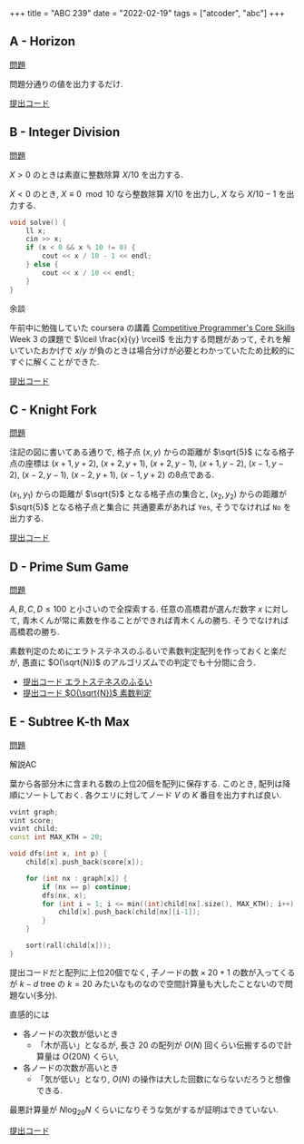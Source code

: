 +++
title = "ABC 239"
date = "2022-02-19"
tags = ["atcoder", "abc"]
+++



## A - Horizon
[問題](https://atcoder.jp/contests/abc239/tasks/abc239_a)

問題分通りの値を出力するだけ.

[提出コード](https://atcoder.jp/contests/abc239/submissions/29426744)

## B - Integer Division

[問題](https://atcoder.jp/contests/abc239/tasks/abc239_b)

$X > 0$ のときは素直に整数除算 $X / 10$ を出力する.

$X < 0$ のとき, $X \equiv 0 \mod 10$ なら整数除算 $X / 10$ を出力し,
$X % 10 \neq 0$ なら $X / 10 - 1$ を出力する.

```cpp
void solve() {
    ll x;
    cin >> x;
    if (x < 0 && x % 10 != 0) {
        cout << x / 10 - 1 << endl;
    } else {
        cout << x / 10 << endl;
    }
}
```

余談

午前中に勉強していた coursera の講義 [Competitive Programmer's Core Skills](https://www.coursera.org/learn/competitive-programming-core-skills) Week 3 の課題で
$\lceil \frac{x}{y} \rceil$ を出力する問題があって,
それを解いていたおかげで $x / y$ が負のときは場合分けが必要とわかっていたため比較的にすぐに解くことができた.

[提出コード](https://atcoder.jp/contests/abc239/submissions/29432307)

## C - Knight Fork
[問題](https://atcoder.jp/contests/abc239/tasks/abc239_c)

注記の図に書いてある通りで, 格子点 $(x, y)$ からの距離が $\sqrt{5}$ になる格子点の座標は
$(x+1, y+2)$,
$(x+2, y+1)$,
$(x+2, y-1)$,
$(x+1, y-2)$,
$(x-1, y-2)$,
$(x-2, y-1)$,
$(x-2, y+1)$,
$(x-1, y+2)$
の8点である.

$(x_1, y_1)$ からの距離が $\sqrt{5}$ となる格子点の集合と,
$(x_2, y_2)$ からの距離が $\sqrt{5}$ となる格子点と集合に
共通要素があれば `Yes`, そうでなければ `No` を出力する.

[提出コード](https://atcoder.jp/contests/abc239/submissions/29439460)


## D - Prime Sum Game
[問題](https://atcoder.jp/contests/abc239/tasks/abc239_d)

$A, B, C, D \leq 100$ と小さいので全探索する.
任意の高橋君が選んだ数字 $x$ に対して, 青木くんが常に素数を作ることができれば青木くんの勝ち.
そうでなければ高橋君の勝ち.

素数判定のためにエラトステネスのふるいで素数判定配列を作っておくと楽だが, 愚直に $O(\sqrt{N})$ のアルゴリズムでの判定でも十分間に合う.

- [提出コード エラトステネスのふるい](https://atcoder.jp/contests/abc239/submissions/29444364)
- [提出コード $O(\sqrt{N})$ 素数判定](https://atcoder.jp/contests/abc239/submissions/29478743)

## E - Subtree K-th Max

[問題](https://atcoder.jp/contests/abc239/tasks/abc239_e)

解説AC

葉から各部分木に含まれる数の上位20個を配列に保存する.
このとき, 配列は降順にソートしておく.
各クエリに対してノード $V$ の $K$ 番目を出力すれば良い.

```cpp
vvint graph;
vint score;
vvint child;
const int MAX_KTH = 20;

void dfs(int x, int p) {
    child[x].push_back(score[x]);

    for (int nx : graph[x]) {
        if (nx == p) continue;
        dfs(nx, x);
        for (int i = 1; i <= min((int)child[nx].size(), MAX_KTH); i++) {
            child[x].push_back(child[nx][i-1]);
        }
    }

    sort(rall(child[x]));
}
```

提出コードだと配列に上位20個でなく, $\text{子ノードの数} \times 20 + 1$ の数が入ってくるが
$k-d$ tree の $k = 20$ みたいなものなので空間計算量も大したことないので問題ない(多分).

直感的には
- 各ノードの次数が低いとき
  - 「木が高い」となるが, 長さ $20$ の配列が $O(N)$ 回くらい伝搬するので計算量は $O(20N)$ くらい,
- 各ノードの次数が高いとき
  - 「気が低い」となり, $O(N)$ の操作は大した回数にならないだろうと想像できる.

最悪計算量が $N\log_{20}N$ くらいになりそうな気がするが証明はできていない.

[提出コード](https://atcoder.jp/contests/abc239/submissions/29477002)
